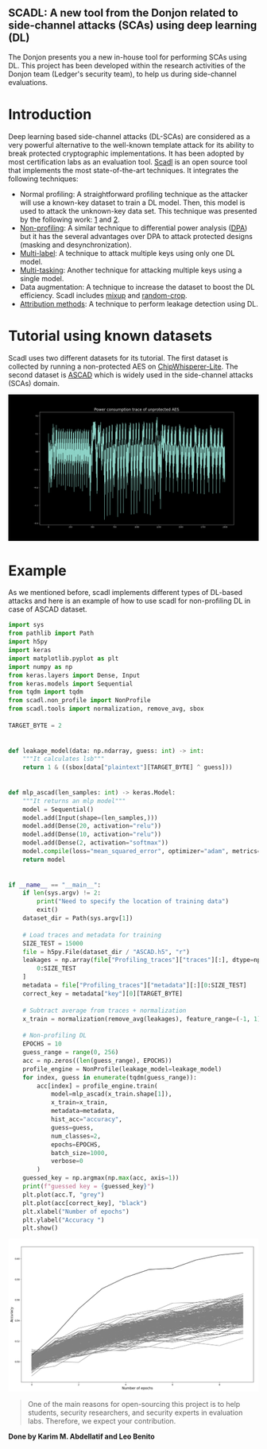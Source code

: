 ## SCADL: A new tool from the Donjon related to side-channel attacks (SCAs) using deep learning (DL)

The Donjon presents you a new in-house tool for performing SCAs using DL. This project has been developed within the research activities of the Donjon team (Ledger's security team), to help us during side-channel evaluations.

# Introduction

Deep learning based side-channel attacks (DL-SCAs) are considered as
a very powerful alternative to the well-known template attack for its ability to break protected cryptographic implementations. It has been adopted by most certification labs as an evaluation tool. 
[Scadl](https://github.com/Ledger-Donjon/scadl) is an open source tool that implements the most state-of-the-art techniques. It integrates the following techniques: 

- Normal profiling: A straightforward profiling technique as the attacker will use a known-key dataset to train a DL model. Then, this model is used to attack the unknown-key data set. This technique was presented by the following work: [1](https://eprint.iacr.org/2016/921) and [2](https://eprint.iacr.org/2018/053).
- [Non-profiling](https://tches.iacr.org/index.php/TCHES/article/view/7387): A similar technique to differential power analysis ([DPA](https://paulkocher.com/doc/DifferentialPowerAnalysis.pdf)) but it has the several advantages over DPA to attack protected designs (masking and desynchronization).
- [Multi-label](https://eprint.iacr.org/2020/436): A technique to attack multiple keys using only one DL model.  
- [Multi-tasking](https://eprint.iacr.org/2023/006.pdf): Another technique for attacking multiple keys using a single model.
- Data augmentation: A technique to increase the dataset to boost the DL efficiency. Scadl includes [mixup](https://eprint.iacr.org/2021/328.pdf) and [random-crop](https://blog.roboflow.com/why-and-how-to-implement-random-crop-data-augmentation/).
- [Attribution methods](https://eprint.iacr.org/2019/143.pdf): A technique to perform leakage detection using DL.

# Tutorial using known datasets
Scadl uses two different datasets for its tutorial. The first dataset is collected by running a non-protected AES on [ChipWhisperer-Lite](https://rtfm.newae.com/Targets/CW303%20Arm/). The second dataset is [ASCAD](https://github.com/ANSSI-FR/ASCAD/tree/master/ATMEGA_AES_v1) which is widely used in the side-channel attacks (SCAs) domain.

![cw_trace](images/cw_aes_single.png)

# Example

As we mentioned before, scadl implements different types of DL-based attacks and here is an example of how to use scadl for non-profiling DL in case of ASCAD dataset. 

```python
import sys
from pathlib import Path
import h5py
import keras
import matplotlib.pyplot as plt
import numpy as np
from keras.layers import Dense, Input
from keras.models import Sequential
from tqdm import tqdm
from scadl.non_profile import NonProfile
from scadl.tools import normalization, remove_avg, sbox

TARGET_BYTE = 2


def leakage_model(data: np.ndarray, guess: int) -> int:
    """It calculates lsb"""
    return 1 & ((sbox[data["plaintext"][TARGET_BYTE] ^ guess]))


def mlp_ascad(len_samples: int) -> keras.Model:
    """It returns an mlp model"""
    model = Sequential()
    model.add(Input(shape=(len_samples,)))
    model.add(Dense(20, activation="relu"))
    model.add(Dense(10, activation="relu"))
    model.add(Dense(2, activation="softmax"))
    model.compile(loss="mean_squared_error", optimizer="adam", metrics=["accuracy"])
    return model


if __name__ == "__main__":
    if len(sys.argv) != 2:
        print("Need to specify the location of training data")
        exit()
    dataset_dir = Path(sys.argv[1])

    # Load traces and metadata for training
    SIZE_TEST = 15000
    file = h5py.File(dataset_dir / "ASCAD.h5", "r")
    leakages = np.array(file["Profiling_traces"]["traces"][:], dtype=np.int8)[
        0:SIZE_TEST
    ]
    metadata = file["Profiling_traces"]["metadata"][:][0:SIZE_TEST]
    correct_key = metadata["key"][0][TARGET_BYTE]

    # Subtract average from traces + normalization
    x_train = normalization(remove_avg(leakages), feature_range=(-1, 1))

    # Non-profiling DL
    EPOCHS = 10
    guess_range = range(0, 256)
    acc = np.zeros((len(guess_range), EPOCHS))
    profile_engine = NonProfile(leakage_model=leakage_model)
    for index, guess in enumerate(tqdm(guess_range)):
        acc[index] = profile_engine.train(
            model=mlp_ascad(x_train.shape[1]),
            x_train=x_train,
            metadata=metadata,
            hist_acc="accuracy",
            guess=guess,
            num_classes=2,
            epochs=EPOCHS,
            batch_size=1000,
            verbose=0
        )
    guessed_key = np.argmax(np.max(acc, axis=1))
    print(f"guessed key = {guessed_key}")
    plt.plot(acc.T, "grey")
    plt.plot(acc[correct_key], "black")
    plt.xlabel("Number of epochs")
    plt.ylabel("Accuracy ")
    plt.show()
```

![cw_trace](images/non_profiling_result.png)

> One of the main reasons for open-sourcing this project is to help students, security researchers, and security experts in evaluation labs. Therefore, we expect your contribution.



**Done by Karim M. Abdellatif and Leo Benito**